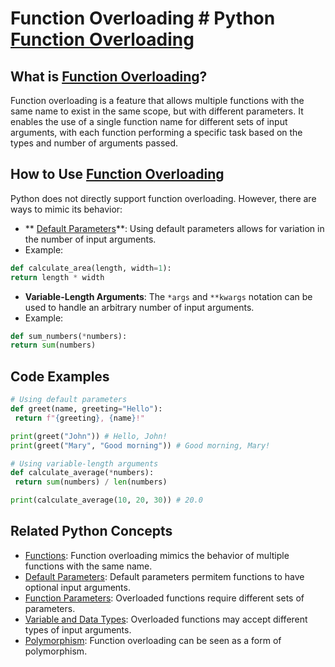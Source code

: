 # Function Overloading # Python [Function Overloading](./../function-overloading/)

## What is [Function Overloading](./../function-overloading/)?

Function overloading is a feature that allows multiple functions with the same name to exist in the same scope, but with different parameters. It enables the use of a single function name for different sets of input arguments, with each function performing a specific task based on the types and number of arguments passed.

## How to Use [Function Overloading](./../function-overloading/)

Python does not directly support function overloading. However, there are ways to mimic its behavior:

- ** [Default Parameters](./../default-parameters/)**: Using default parameters allows for variation in the number of input arguments.
 - Example:
 ```python
 def calculate_area(length, width=1):
 return length * width
 ```

- **Variable-Length Arguments**: The `*args` and `**kwargs` notation can be used to handle an arbitrary number of input arguments.
 - Example:
 ```python
 def sum_numbers(*numbers):
 return sum(numbers)
 ```

## Code Examples

```python
# Using default parameters
def greet(name, greeting="Hello"):
 return f"{greeting}, {name}!"

print(greet("John")) # Hello, John!
print(greet("Mary", "Good morning")) # Good morning, Mary!

# Using variable-length arguments
def calculate_average(*numbers):
 return sum(numbers) / len(numbers)

print(calculate_average(10, 20, 30)) # 20.0
```

## Related Python Concepts

- [Functions](./../functions/): Function overloading mimics the behavior of multiple functions with the same name.
- [Default Parameters](./../default-parameters/): Default parameters permitem functions to have optional input arguments.
- [Function Parameters](./../function-parameters/): Overloaded functions require different sets of parameters.
- [Variable and Data Types](./../variable-and-data-types/): Overloaded functions may accept different types of input arguments.
- [Polymorphism](./../polymorphism/): Function overloading can be seen as a form of polymorphism.